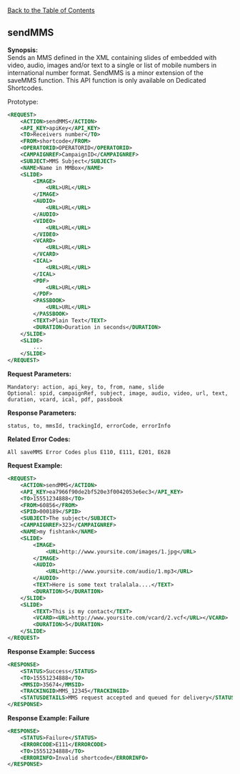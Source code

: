 [Back to the Table of Contents](/1.3/README.md)

## sendMMS

__Synopsis:__  
Sends an MMS defined in the XML containing slides of embedded with video, audio, images and/or text to a single or list of mobile numbers in international number format. SendMMS is a minor extension of the saveMMS function. This API function is only available on Dedicated Shortcodes.

Prototype:
```xml
<REQUEST>
    <ACTION>sendMMS</ACTION>
    <API_KEY>apiKey</API_KEY>
    <TO>Receivers number</TO>
    <FROM>shortcode</FROM>
    <OPERATORID>OPERATORID</OPERATORID>
    <CAMPAIGNREF>CampaignID</CAMPAIGNREF>
    <SUBJECT>MMS Subject</SUBJECT>
    <NAME>Name in MMBox</NAME>
    <SLIDE> 
        <IMAGE>
            <URL>URL</URL> 
        </IMAGE>
        <AUDIO>
            <URL>URL</URL>
        </AUDIO>
        <VIDEO>
            <URL>URL</URL>
        </VIDEO>
        <VCARD>
            <URL>URL</URL>
        </VCARD>
        <ICAL>
            <URL>URL</URL>
        </ICAL>
        <PDF>
            <URL>URL</URL>
        </PDF>
        <PASSBOOK>
            <URL>URL</URL>
        </PASSBOOK>
        <TEXT>Plain Text</TEXT>
        <DURATION>Duration in seconds</DURATION>
    </SLIDE>
    <SLIDE>
        ...
    </SLIDE>
</REQUEST>
```

__Request Parameters:__

    Mandatory: action, api_key, to, from, name, slide
    Optional: spid, campaignRef, subject, image, audio, video, url, text, duration, vcard, ical, pdf, passbook

__Response Parameters:__

    status, to, mmsId, trackingId, errorCode, errorInfo

__Related Error Codes:__

    All saveMMS Error Codes plus E110, E111, E201, E628

__Request Example:__
```xml
<REQUEST>
    <ACTION>sendMMS</ACTION>
    <API_KEY>ea7966f90de2bf520e3f0042053e6ec3</API_KEY>
    <TO>15551234888</TO>
    <FROM>60856</FROM>
    <SPID>000189</SPID>
    <SUBJECT>The subject</SUBJECT>
    <CAMPAIGNREF>323</CAMPAIGNREF>
    <NAME>my fishtank</NAME>
    <SLIDE>
        <IMAGE>
            <URL>http://www.yoursite.com/images/1.jpg</URL>
        </IMAGE>
        <AUDIO>
            <URL>http://www.yoursite.com/audio/1.mp3</URL>
        </AUDIO>
        <TEXT>Here is some text tralalala....</TEXT>
        <DURATION>5</DURATION>
    </SLIDE>
    <SLIDE>
        <TEXT>This is my contact</TEXT>
        <VCARD><URL>http://www.yoursite.com/vcard/2.vcf</URL></VCARD>
        <DURATION>5</DURATION>
    </SLIDE>
</REQUEST>
```

__Response Example: Success__
```xml
<RESPONSE>
    <STATUS>Success</STATUS>
    <TO>15551234888</TO>
    <MMSID>35674</MMSID>
    <TRACKINGID>MMS_12345</TRACKINGID>
    <STATUSDETAILS>MMS request accepted and queued for delivery</STATUSDETAILS>
</RESPONSE>
```

__Response Example: Failure__
```xml
<RESPONSE>
    <STATUS>Failure</STATUS>
    <ERRORCODE>E111</ERRORCODE>
    <TO>15551234888</TO>
    <ERRORINFO>Invalid shortcode</ERRORINFO>
</RESPONSE>
```
